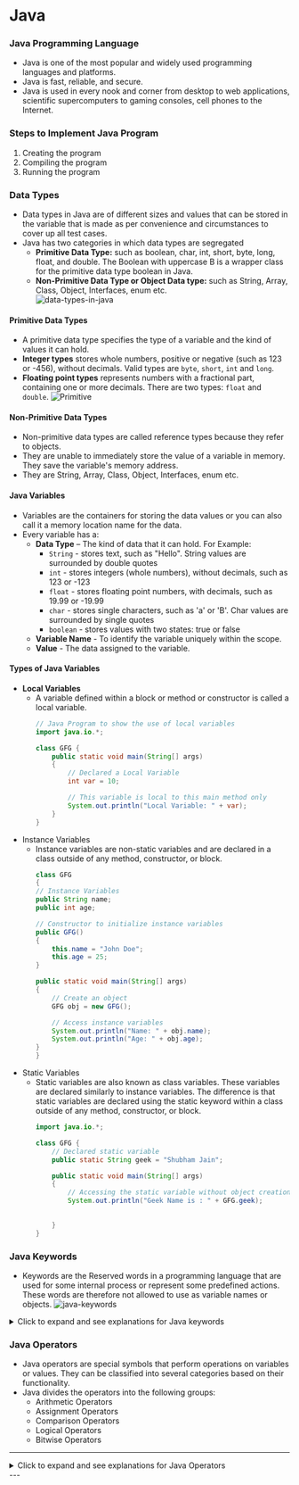 # Java
### Java Programming Language
- Java is one of the most popular and widely used programming languages and platforms.
- Java is fast, reliable, and secure.
-  Java is used in every nook and corner from desktop to web applications, scientific supercomputers to gaming consoles, cell phones to the Internet.
### Steps to Implement Java Program
1. Creating the program
2. Compiling the program
3. Running the program
### Data Types
- Data types in Java are of different sizes and values that can be stored in the variable that is made as per convenience and circumstances to cover up all test cases.
- Java has two categories in which data types are segregated
  - **Primitive Data Type:** such as boolean, char, int, short, byte, long, float, and double. The Boolean with uppercase B is a wrapper class for the primitive data type boolean in Java.
  - **Non-Primitive Data Type or Object Data type:** such as String, Array, Class, Object, Interfaces, enum  etc. <br>
  ![data-types-in-java](https://github.com/user-attachments/assets/139afede-6fe2-4905-8c15-ce177eea992d)

#### Primitive Data Types
- A primitive data type specifies the type of a variable and the kind of values it can hold.
- **Integer types** stores whole numbers, positive or negative (such as 123 or -456), without decimals. Valid types are `byte`, `short`, `int` and `long`.
- **Floating point types** represents numbers with a fractional part, containing one or more decimals. There are two types: `float` and `double`.
 ![Primitive](https://github.com/user-attachments/assets/7107fc99-a9b2-4c94-bbed-3373fe6826e3)

#### Non-Primitive Data Types
- Non-primitive data types are called reference types because they refer to objects.
- They are unable to immediately store the value of a variable in memory. They save the variable's memory address.
- They are String, Array, Class, Object, Interfaces, enum  etc.

#### Java Variables
- Variables are the containers for storing the data values or you can also call it a memory location name for the data.
- Every variable has a:
  - **Data Type** – The kind of data that it can hold. For Example:
    - `String` - stores text, such as "Hello". String values are surrounded by double quotes
    - `int` - stores integers (whole numbers), without decimals, such as 123 or -123
    - `float` - stores floating point numbers, with decimals, such as 19.99 or -19.99
    - `char` - stores single characters, such as 'a' or 'B'. Char values are surrounded by single quotes
    - `boolean` - stores values with two states: true or false
  - **Variable Name** - To identify the variable uniquely within the scope.
  - **Value** - The data assigned to the variable.
#### Types of Java Variables
- **Local Variables**
  - A variable defined within a block or method or constructor is called a local variable.
    ```java
    // Java Program to show the use of local variables
    import java.io.*;

    class GFG {
        public static void main(String[] args)
        {
            // Declared a Local Variable
            int var = 10;

            // This variable is local to this main method only
            System.out.println("Local Variable: " + var);
        }
    }
    ```
- Instance Variables
  - Instance variables are non-static variables and are declared in a class outside of any method, constructor, or block.
    ```java
    class GFG
    {
    // Instance Variables
    public String name;
    public int age;

    // Constructor to initialize instance variables
    public GFG()
    {
        this.name = "John Doe";
        this.age = 25;
    }

    public static void main(String[] args)
    {
        // Create an object
        GFG obj = new GFG();

        // Access instance variables
        System.out.println("Name: " + obj.name);
        System.out.println("Age: " + obj.age);
    }
    }
    ```
- Static Variables
  - Static variables are also known as class variables. These variables are declared similarly to instance variables. The difference is that static variables are declared using the static keyword within a class outside of any method, constructor, or block.
    ```java
    import java.io.*;

    class GFG {
        // Declared static variable
        public static String geek = "Shubham Jain";
  
        public static void main(String[] args)
        {
            // Accessing the static variable without object creation
            System.out.println("Geek Name is : " + GFG.geek);

        
        }
    }
    ```
### Java Keywords
- Keywords are the Reserved words in a programming language that are used for some internal process or represent some predefined actions. These words are therefore not allowed to use as variable names or objects.
  ![java-keywords](https://github.com/user-attachments/assets/0f0d4a02-a444-49cb-96b9-0109255c05b7)
  <br>
<details>
<summary>Click to expand and see explanations for Java keywords</summary>

### Java Keywords Explained

1. **`abstract`**: Used to declare an abstract class or method, which cannot be instantiated directly and must be extended or implemented.

2. **`assert`**: Used for debugging purposes to test assumptions in the code. If the assertion is false, an `AssertionError` is thrown.

3. **`boolean`**: A data type that can hold only two values: `true` or `false`.

4. **`break`**: Used to exit a loop or switch statement prematurely.

5. **`byte`**: A data type that can hold an 8-bit integer value.

6. **`case`**: Used in switch statements to define a block of code to be executed if the case matches the switch expression.

7. **`catch`**: Used in exception handling to catch exceptions thrown in a `try` block.

8. **`char`**: A data type that can hold a single 16-bit Unicode character.

9. **`class`**: Used to declare a class, which is a blueprint for creating objects.

10. **`const`**: Reserved for future use (not currently used in Java).

11. **`continue`**: Used to skip the current iteration of a loop and proceed to the next iteration.

12. **`default`**: Used in switch statements to define a block of code to be executed if no case matches the switch expression.

13. **`do`**: Used to create a do-while loop, which executes a block of code at least once before checking the loop condition.

14. **`double`**: A data type that can hold a 64-bit floating-point number.

15. **`else`**: Used in if-else statements to define a block of code to be executed if the if condition is false.

16. **`enum`**: Used to define a set of named constants (enumerations).

17. **`extends`**: Used to create a subclass that inherits from a superclass.

18. **`final`**: Used to declare a constant variable, a method that cannot be overridden, or a class that cannot be extended.

19. **`finally`**: Used in exception handling to define a block of code that will always be executed, regardless of whether an exception is thrown.

20. **`float`**: A data type that can hold a 32-bit floating-point number.

21. **`for`**: Used to create a for loop, which repeats a block of code a specified number of times.

22. **`goto`**: Reserved for future use (not currently used in Java).

23. **`if`**: Used to create an if statement, which executes a block of code if a specified condition is true.

24. **`implements`**: Used to implement an interface in a class.

25. **`import`**: Used to import classes or packages into the current file.

26. **`instanceof`**: Used to check if an object is an instance of a specific class or interface.

27. **`int`**: A data type that can hold a 32-bit integer value.

28. **`interface`**: Used to declare an interface, which is a collection of abstract methods.

29. **`long`**: A data type that can hold a 64-bit integer value.

30. **`native`**: Used to indicate that a method is implemented in native code (e.g., C/C++).

31. **`new`**: Used to create a new object or array.

32. **`package`**: Used to declare a package, which is a namespace for organizing classes.

33. **`private`**: An access modifier that restricts access to the declared member to within the class.

34. **`protected`**: An access modifier that restricts access to the declared member to within the package and subclasses.

35. **`public`**: An access modifier that allows access to the declared member from anywhere.

36. **`return`**: Used to return a value from a method.

37. **`short`**: A data type that can hold a 16-bit integer value.

38. **`static`**: Used to declare a class-level variable or method that belongs to the class rather than an instance of the class.

39. **`strictfp`**: Used to ensure consistent floating-point calculations across different platforms.

40. **`super`**: Used to refer to the superclass (parent class) of the current object.

41. **`switch`**: Used to create a switch statement, which allows a variable to be tested for equality against a list of values.

42. **`synchronized`**: Used to create synchronized methods or blocks, which ensure that only one thread can access the resource at a time.

43. **`this`**: Used to refer to the current object.

44. **`throw`**: Used to explicitly throw an exception.

45. **`throws`**: Used in method declarations to specify the exceptions that the method might throw.

46. **`transient`**: Used to indicate that a variable should not be serialized.

47. **`try`**: Used to define a block of code that might throw an exception.

48. **`void`**: Used to indicate that a method does not return any value.

49. **`volatile`**: Used to indicate that a variable's value may be modified by multiple threads.

50. **`while`**: Used to create a while loop, which repeats a block of code as long as a specified condition is true.

</details>

### Java Operators
- Java operators are special symbols that perform operations on variables or values. They can be classified into several categories based on their functionality.
- Java divides the operators into the following groups:
  - Arithmetic Operators
  - Assignment Operators
  - Comparison Operators
  - Logical Operators
  - Bitwise Operators
---
<details>
<summary>Click to expand and see explanations for Java Operators</summary>
  
#### **Arithmetic Operators**
| Operator | Name          | Description                          | Example     |
|----------|---------------|--------------------------------------|-------------|
| `+`      | Addition      | Adds together two values             | `x + y`     |
| `-`      | Subtraction   | Subtracts one value from another     | `x - y`     |
| `*`      | Multiplication| Multiplies two values                | `x * y`     |
| `/`      | Division      | Divides one value by another         | `x / y`     |
| `%`      | Modulus       | Returns the division remainder       | `x % y`     |
| `++`     | Increment     | Increases the value of a variable by 1 | `++x`      |
| `--`     | Decrement     | Decreases the value of a variable by 1 | `--x`      |

#### **Assignment Operators**
| Operator | Name                  | Description                          | Example     |
|----------|-----------------------|--------------------------------------|-------------|
| `=`      | Assignment            | Assigns a value to a variable        | `x = 5`     |
| `+=`     | Addition Assignment   | Adds and assigns a value             | `x += 3`    |
| `-=`     | Subtraction Assignment| Subtracts and assigns a value        | `x -= 2`    |
| `*=`     | Multiplication Assignment | Multiplies and assigns a value    | `x *= 4`    |
| `/=`     | Division Assignment   | Divides and assigns a value          | `x /= 2`    |
| `%=`     | Modulus Assignment    | Assigns the remainder of a division  | `x %= 3`    |

#### **Comparison Operators**
| Operator | Name                  | Description                          | Example     |
|----------|-----------------------|--------------------------------------|-------------|
| `==`     | Equal to              | Checks if two values are equal       | `x == y`    |
| `!=`     | Not equal             | Checks if two values are not equal   | `x != y`    |
| `>`      | Greater than          | Checks if one value is greater than another | `x > y`  |
| `<`      | Less than             | Checks if one value is less than another    | `x < y`  |
| `>=`     | Greater than or equal to | Checks if one value is greater than or equal to another | `x >= y` |
| `<=`     | Less than or equal to | Checks if one value is less than or equal to another    | `x <= y` |

#### **Logical Operators**
| Operator | Name          | Description                          | Example       |
|----------|---------------|--------------------------------------|---------------|
| `&&`     | Logical AND   | Returns true if both conditions are true | `x && y`    |
| `||`    | Logical OR    | Returns true if at least one condition is true | `x || y` |
| `!`      | Logical NOT   | Reverses the result of a condition   | `!x`          |

#### **Bitwise Operators**
| Operator | Name                  | Description                          | Example     |
|----------|-----------------------|--------------------------------------|-------------|
| `&`      | Bitwise AND           | Performs AND operation on bits       | `x & y`     |
| `|`      | Bitwise OR            | Performs OR operation on bits        | `x | y`     |
| `~`      | Bitwise NOT           | Inverts all the bits                 | `~x`        |
| `<<`     | Left Shift            | Shifts bits to the left              | `x << 2`    |
| `>>`     | Right Shift           | Shifts bits to the right             | `x >> 2`    |
| `>>>`    | Unsigned Right Shift  | Shifts bits to the right (unsigned)  | `x >>> 2`   |

</details>
---






